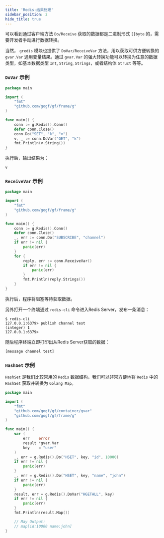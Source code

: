 ```yaml
---
title: 'Redis-结果处理'
sidebar_position: 2
hide_title: true
---
```


可以看到通过客户端方法 `Do/Receive` 获取的数据都是二进制形式 `[]byte` 的，需要开发者手动进行数据转换。

当然， `gredis` 模块也提供了 `DoVar/ReceiveVar` 方法，用以获取可供方便转换的 `gvar.Var` 通用变量结果。通过 `gvar.Var` 的强大转换功能可以转换为任意的数据类型，如基本数据类型 `Int`, `String`, `Strings`，或者结构体 `Struct` 等等。

### `DoVar` 示例

```  go
package main

import (
    "fmt"
    "github.com/gogf/gf/frame/g"
)

func main() {
    conn := g.Redis().Conn()
    defer conn.Close()
    conn.Do("SET", "k", "v")
    v, _ := conn.DoVar("GET", "k")
    fmt.Println(v.String())
}

```

执行后，输出结果为：

``` html
v

```

### `ReceiveVar` 示例

```  go
package main

import (
	"fmt"
	"github.com/gogf/gf/frame/g"
)

func main() {
	conn := g.Redis().Conn()
	defer conn.Close()
	_, err := conn.Do("SUBSCRIBE", "channel")
	if err != nil {
		panic(err)
	}
	for {
		reply, err := conn.ReceiveVar()
		if err != nil {
			panic(err)
		}
		fmt.Println(reply.Strings())
	}
}

```

执行后，程序将阻塞等待获取数据。

另外打开一个终端通过 `redis-cli` 命令进入Redis Server，发布一条消息：

```  shell
$ redis-cli
127.0.0.1:6379> publish channel test
(integer) 1
127.0.0.1:6379>

```

随后程序终端立即打印出从Redis Server获取的数据：

``` html
[message channel test]

```

### `HashSet` 示例

`HashSet` 是我们比较常用的 `Redis` 数据结构，我们可以非常方便地将 `Redis` 中的 `HashSet` 获取并转换为 `Golang Map`。

```  go
package main

import (
	"fmt"
	"github.com/gogf/gf/container/gvar"
	"github.com/gogf/gf/frame/g"
)

func main() {
	var (
		err    error
		result *gvar.Var
		key    = "user"
	)
	_, err = g.Redis().Do("HSET", key, "id", 10000)
	if err != nil {
		panic(err)
	}
	_, err = g.Redis().Do("HSET", key, "name", "john")
	if err != nil {
		panic(err)
	}
	result, err = g.Redis().DoVar("HGETALL", key)
	if err != nil {
		panic(err)
	}
	fmt.Println(result.Map())

	// May Output:
	// map[id:10000 name:john]
}

```